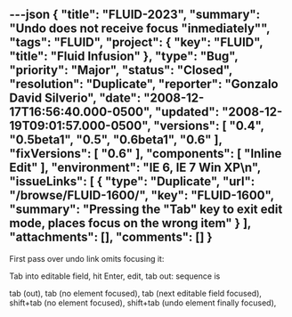 ---json
{
  "title": "FLUID-2023",
  "summary": "Undo does not receive focus \"inmediately\"",
  "tags": "FLUID",
  "project": {
    "key": "FLUID",
    "title": "Fluid Infusion"
  },
  "type": "Bug",
  "priority": "Major",
  "status": "Closed",
  "resolution": "Duplicate",
  "reporter": "Gonzalo David Silverio",
  "date": "2008-12-17T16:56:40.000-0500",
  "updated": "2008-12-19T09:01:57.000-0500",
  "versions": [
    "0.4",
    "0.5beta1",
    "0.5",
    "0.6beta1",
    "0.6"
  ],
  "fixVersions": [
    "0.6"
  ],
  "components": [
    "Inline Edit"
  ],
  "environment": "IE 6, IE 7 Win XP\n",
  "issueLinks": [
    {
      "type": "Duplicate",
      "url": "/browse/FLUID-1600/",
      "key": "FLUID-1600",
      "summary": "Pressing the \"Tab\" key to exit edit mode, places focus on the wrong item"
    }
  ],
  "attachments": [],
  "comments": []
}
---
First pass over undo link omits focusing it:

Tab into editable field, hit Enter, edit, tab out: sequence is

tab (out), tab (no element focused), tab (next editable field focused), shift+tab (no element focused),  shift+tab (undo element finally focused),  &#x20;

        